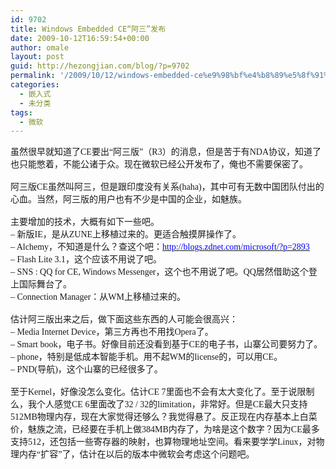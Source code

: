 ```yaml
---
id: 9702
title: Windows Embedded CE“阿三”发布
date: 2009-10-12T16:59:54+00:00
author: omale
layout: post
guid: http://hezongjian.com/blog/?p=9702
permalink: '/2009/10/12/windows-embedded-ce%e9%98%bf%e4%b8%89%e5%8f%91%e5%b8%83/'
categories:
  - 嵌入式
  - 未分类
tags:
  - 微软
---
```

<p class="MsoNormal" style="margin: 0cm 0cm 0pt;">
  <span lang="EN-US"></span>
</p>

<p class="MsoNormal" style="margin: 0cm 0cm 0pt;">
  <span style="font-family: 宋体; mso-ascii-font-family: Calibri; mso-ascii-theme-font: minor-latin; mso-fareast-font-family: 宋体; mso-fareast-theme-font: minor-fareast; mso-hansi-font-family: Calibri; mso-hansi-theme-font: minor-latin;">虽然很早就知道了</span><span lang="EN-US"><span style="font-family: Calibri;">CE</span></span><span style="font-family: 宋体; mso-ascii-font-family: Calibri; mso-ascii-theme-font: minor-latin; mso-fareast-font-family: 宋体; mso-fareast-theme-font: minor-fareast; mso-hansi-font-family: Calibri; mso-hansi-theme-font: minor-latin;">要出&ldquo;阿三版&rdquo;（</span><span lang="EN-US"><span style="font-family: Calibri;">R3</span></span><span style="font-family: 宋体; mso-ascii-font-family: Calibri; mso-ascii-theme-font: minor-latin; mso-fareast-font-family: 宋体; mso-fareast-theme-font: minor-fareast; mso-hansi-font-family: Calibri; mso-hansi-theme-font: minor-latin;">）的消息，但是苦于有</span><span lang="EN-US"><span style="font-family: Calibri;">NDA</span></span><span style="font-family: 宋体; mso-ascii-font-family: Calibri; mso-ascii-theme-font: minor-latin; mso-fareast-font-family: 宋体; mso-fareast-theme-font: minor-fareast; mso-hansi-font-family: Calibri; mso-hansi-theme-font: minor-latin;">协议，知道了也只能憋着，不能公诸于众。现在微软已经公开发布了，俺也不需要保密了。</span>
</p>

<p class="MsoNormal" style="margin: 0cm 0cm 0pt;">
  <span lang="EN-US"><span style="font-family: Calibri;">&nbsp;</span></span>
</p>

<p class="MsoNormal" style="margin: 0cm 0cm 0pt;">
  <span style="font-family: 宋体; mso-ascii-font-family: Calibri; mso-ascii-theme-font: minor-latin; mso-fareast-font-family: 宋体; mso-fareast-theme-font: minor-fareast; mso-hansi-font-family: Calibri; mso-hansi-theme-font: minor-latin;">阿三版</span><span lang="EN-US"><span style="font-family: Calibri;">CE</span></span><span style="font-family: 宋体; mso-ascii-font-family: Calibri; mso-ascii-theme-font: minor-latin; mso-fareast-font-family: 宋体; mso-fareast-theme-font: minor-fareast; mso-hansi-font-family: Calibri; mso-hansi-theme-font: minor-latin;">虽然叫阿三，但是跟印度没有关系</span><span lang="EN-US"><span style="font-family: Calibri;">(haha)</span></span><span style="font-family: 宋体; mso-ascii-font-family: Calibri; mso-ascii-theme-font: minor-latin; mso-fareast-font-family: 宋体; mso-fareast-theme-font: minor-fareast; mso-hansi-font-family: Calibri; mso-hansi-theme-font: minor-latin;">，其中可有无数中国团队付出的心血。当然，阿三版的用户也有不少是中国的企业，如魅族。</span>
</p>

<p class="MsoNormal" style="margin: 0cm 0cm 0pt;">
  <span lang="EN-US"><span style="font-family: Calibri;">&nbsp;</span></span>
</p>

<p class="MsoNormal" style="margin: 0cm 0cm 0pt;">
  <span style="font-family: 宋体; mso-ascii-font-family: Calibri; mso-ascii-theme-font: minor-latin; mso-fareast-font-family: 宋体; mso-fareast-theme-font: minor-fareast; mso-hansi-font-family: Calibri; mso-hansi-theme-font: minor-latin;">主要增加的技术，大概有如下一些吧。</span>
</p>

<p class="MsoNormal" style="margin: 0cm 0cm 0pt;">
  <span lang="EN-US"><span style="font-family: Calibri;">&#8211; </span></span><span style="font-family: 宋体; mso-ascii-font-family: Calibri; mso-ascii-theme-font: minor-latin; mso-fareast-font-family: 宋体; mso-fareast-theme-font: minor-fareast; mso-hansi-font-family: Calibri; mso-hansi-theme-font: minor-latin;">新版</span><span lang="EN-US"><span style="font-family: Calibri;">IE</span></span><span style="font-family: 宋体; mso-ascii-font-family: Calibri; mso-ascii-theme-font: minor-latin; mso-fareast-font-family: 宋体; mso-fareast-theme-font: minor-fareast; mso-hansi-font-family: Calibri; mso-hansi-theme-font: minor-latin;">，是从</span><span lang="EN-US"><span style="font-family: Calibri;">ZUNE</span></span><span style="font-family: 宋体; mso-ascii-font-family: Calibri; mso-ascii-theme-font: minor-latin; mso-fareast-font-family: 宋体; mso-fareast-theme-font: minor-fareast; mso-hansi-font-family: Calibri; mso-hansi-theme-font: minor-latin;">上移植过来的。更适合触摸屏操作了。</span>
</p>

<p class="MsoNormal" style="margin: 0cm 0cm 0pt;">
  <span lang="EN-US"><span style="font-family: Calibri;">&#8211; Alchemy</span></span><span style="font-family: 宋体; mso-ascii-font-family: Calibri; mso-ascii-theme-font: minor-latin; mso-fareast-font-family: 宋体; mso-fareast-theme-font: minor-fareast; mso-hansi-font-family: Calibri; mso-hansi-theme-font: minor-latin;">，不知道是什么？查这个吧：</span><span lang="EN-US"><a href="http://blogs.zdnet.com/microsoft/?p=2893"><span style="font-family: Calibri; color: #0000ff;">http://blogs.zdnet.com/microsoft/?p=2893</span></a></span>
</p>

<p class="MsoNormal" style="margin: 0cm 0cm 0pt;">
  <span lang="EN-US"><span style="font-family: Calibri;">&#8211; Flash Lite 3.1</span></span><span style="font-family: 宋体; mso-ascii-font-family: Calibri; mso-ascii-theme-font: minor-latin; mso-fareast-font-family: 宋体; mso-fareast-theme-font: minor-fareast; mso-hansi-font-family: Calibri; mso-hansi-theme-font: minor-latin;">，这个应该不用说了吧。</span>
</p>

<p class="MsoNormal" style="margin: 0cm 0cm 0pt;">
  <span lang="EN-US"><span style="font-family: Calibri;">&#8211; SNS : QQ for CE, Windows Messenger</span></span><span style="font-family: 宋体; mso-ascii-font-family: Calibri; mso-ascii-theme-font: minor-latin; mso-fareast-font-family: 宋体; mso-fareast-theme-font: minor-fareast; mso-hansi-font-family: Calibri; mso-hansi-theme-font: minor-latin;">，这个也不用说了吧。</span><span lang="EN-US"><span style="font-family: Calibri;">QQ</span></span><span style="font-family: 宋体; mso-ascii-font-family: Calibri; mso-ascii-theme-font: minor-latin; mso-fareast-font-family: 宋体; mso-fareast-theme-font: minor-fareast; mso-hansi-font-family: Calibri; mso-hansi-theme-font: minor-latin;">居然借助这个登上国际舞台了。</span>
</p>

<p class="MsoNormal" style="margin: 0cm 0cm 0pt;">
  <span lang="EN-US"><span style="font-family: Calibri;">&#8211; Connection Manager</span></span><span style="font-family: 宋体; mso-ascii-font-family: Calibri; mso-ascii-theme-font: minor-latin; mso-fareast-font-family: 宋体; mso-fareast-theme-font: minor-fareast; mso-hansi-font-family: Calibri; mso-hansi-theme-font: minor-latin;">：从</span><span lang="EN-US"><span style="font-family: Calibri;">WM</span></span><span style="font-family: 宋体; mso-ascii-font-family: Calibri; mso-ascii-theme-font: minor-latin; mso-fareast-font-family: 宋体; mso-fareast-theme-font: minor-fareast; mso-hansi-font-family: Calibri; mso-hansi-theme-font: minor-latin;">上移植过来的。</span>
</p>

<p class="MsoNormal" style="margin: 0cm 0cm 0pt;">
  <span lang="EN-US"><span style="font-family: Calibri;">&nbsp;</span></span>
</p>

<p class="MsoNormal" style="margin: 0cm 0cm 0pt;">
  <span style="font-family: 宋体; mso-ascii-font-family: Calibri; mso-ascii-theme-font: minor-latin; mso-fareast-font-family: 宋体; mso-fareast-theme-font: minor-fareast; mso-hansi-font-family: Calibri; mso-hansi-theme-font: minor-latin;">估计阿三版出来之后，做下面这些东西的人可能会很高兴：</span><span lang="EN-US"><span style="font-family: Calibri;"> </span></span>
</p>

<p class="MsoNormal" style="margin: 0cm 0cm 0pt;">
  <span lang="EN-US"><span style="font-family: Calibri;">&#8211; Media Internet Device</span></span><span style="font-family: 宋体; mso-ascii-font-family: Calibri; mso-ascii-theme-font: minor-latin; mso-fareast-font-family: 宋体; mso-fareast-theme-font: minor-fareast; mso-hansi-font-family: Calibri; mso-hansi-theme-font: minor-latin;">，第三方再也不用找</span><span lang="EN-US"><span style="font-family: Calibri;">Opera</span></span><span style="font-family: 宋体; mso-ascii-font-family: Calibri; mso-ascii-theme-font: minor-latin; mso-fareast-font-family: 宋体; mso-fareast-theme-font: minor-fareast; mso-hansi-font-family: Calibri; mso-hansi-theme-font: minor-latin;">了。</span>
</p>

<p class="MsoNormal" style="margin: 0cm 0cm 0pt;">
  <span lang="EN-US"><span style="font-family: Calibri;">&#8211; Smart book</span></span><span style="font-family: 宋体; mso-ascii-font-family: Calibri; mso-ascii-theme-font: minor-latin; mso-fareast-font-family: 宋体; mso-fareast-theme-font: minor-fareast; mso-hansi-font-family: Calibri; mso-hansi-theme-font: minor-latin;">，电子书。好像目前还没看到基于</span><span lang="EN-US"><span style="font-family: Calibri;">CE</span></span><span style="font-family: 宋体; mso-ascii-font-family: Calibri; mso-ascii-theme-font: minor-latin; mso-fareast-font-family: 宋体; mso-fareast-theme-font: minor-fareast; mso-hansi-font-family: Calibri; mso-hansi-theme-font: minor-latin;">的电子书，山寨公司要努力了。</span>
</p>

<p class="MsoNormal" style="margin: 0cm 0cm 0pt;">
  <span lang="EN-US"><span style="font-family: Calibri;">&#8211; phone</span></span><span style="font-family: 宋体; mso-ascii-font-family: Calibri; mso-ascii-theme-font: minor-latin; mso-fareast-font-family: 宋体; mso-fareast-theme-font: minor-fareast; mso-hansi-font-family: Calibri; mso-hansi-theme-font: minor-latin;">，特别是低成本智能手机。用不起</span><span lang="EN-US"><span style="font-family: Calibri;">WM</span></span><span style="font-family: 宋体; mso-ascii-font-family: Calibri; mso-ascii-theme-font: minor-latin; mso-fareast-font-family: 宋体; mso-fareast-theme-font: minor-fareast; mso-hansi-font-family: Calibri; mso-hansi-theme-font: minor-latin;">的</span><span lang="EN-US"><span style="font-family: Calibri;">license</span></span><span style="font-family: 宋体; mso-ascii-font-family: Calibri; mso-ascii-theme-font: minor-latin; mso-fareast-font-family: 宋体; mso-fareast-theme-font: minor-fareast; mso-hansi-font-family: Calibri; mso-hansi-theme-font: minor-latin;">的，可以用</span><span lang="EN-US"><span style="font-family: Calibri;">CE</span></span><span style="font-family: 宋体; mso-ascii-font-family: Calibri; mso-ascii-theme-font: minor-latin; mso-fareast-font-family: 宋体; mso-fareast-theme-font: minor-fareast; mso-hansi-font-family: Calibri; mso-hansi-theme-font: minor-latin;">。</span>
</p>

<p class="MsoNormal" style="margin: 0cm 0cm 0pt;">
  <span lang="EN-US"><span style="font-family: Calibri;">&#8211; PND(</span></span><span style="font-family: 宋体; mso-ascii-font-family: Calibri; mso-ascii-theme-font: minor-latin; mso-fareast-font-family: 宋体; mso-fareast-theme-font: minor-fareast; mso-hansi-font-family: Calibri; mso-hansi-theme-font: minor-latin;">导航</span><span lang="EN-US"><span style="font-family: Calibri;">)</span></span><span style="font-family: 宋体; mso-ascii-font-family: Calibri; mso-ascii-theme-font: minor-latin; mso-fareast-font-family: 宋体; mso-fareast-theme-font: minor-fareast; mso-hansi-font-family: Calibri; mso-hansi-theme-font: minor-latin;">，这个山寨的已经很多了。</span>
</p>

<p class="MsoNormal" style="margin: 0cm 0cm 0pt;">
  <span lang="EN-US"><span style="font-family: Calibri;">&nbsp;</span></span>
</p>

<p class="MsoNormal" style="margin: 0cm 0cm 0pt;">
  <span style="font-family: 宋体; mso-ascii-font-family: Calibri; mso-ascii-theme-font: minor-latin; mso-fareast-font-family: 宋体; mso-fareast-theme-font: minor-fareast; mso-hansi-font-family: Calibri; mso-hansi-theme-font: minor-latin;">至于</span><span lang="EN-US"><span style="font-family: Calibri;">Kernel</span></span><span style="font-family: 宋体; mso-ascii-font-family: Calibri; mso-ascii-theme-font: minor-latin; mso-fareast-font-family: 宋体; mso-fareast-theme-font: minor-fareast; mso-hansi-font-family: Calibri; mso-hansi-theme-font: minor-latin;">，好像没怎么变化。估计</span><span lang="EN-US"><span style="font-family: Calibri;">CE 7</span></span><span style="font-family: 宋体; mso-ascii-font-family: Calibri; mso-ascii-theme-font: minor-latin; mso-fareast-font-family: 宋体; mso-fareast-theme-font: minor-fareast; mso-hansi-font-family: Calibri; mso-hansi-theme-font: minor-latin;">里面也不会有太大变化了。至于说限制么，我个人感觉</span><span lang="EN-US"><span style="font-family: Calibri;">CE 6</span></span><span style="font-family: 宋体; mso-ascii-font-family: Calibri; mso-ascii-theme-font: minor-latin; mso-fareast-font-family: 宋体; mso-fareast-theme-font: minor-fareast; mso-hansi-font-family: Calibri; mso-hansi-theme-font: minor-latin;">里面改了</span><span lang="EN-US"><span style="font-family: Calibri;">32 / 32</span></span><span style="font-family: 宋体; mso-ascii-font-family: Calibri; mso-ascii-theme-font: minor-latin; mso-fareast-font-family: 宋体; mso-fareast-theme-font: minor-fareast; mso-hansi-font-family: Calibri; mso-hansi-theme-font: minor-latin;">的</span><span lang="EN-US"><span style="font-family: Calibri;">limitation</span></span><span style="font-family: 宋体; mso-ascii-font-family: Calibri; mso-ascii-theme-font: minor-latin; mso-fareast-font-family: 宋体; mso-fareast-theme-font: minor-fareast; mso-hansi-font-family: Calibri; mso-hansi-theme-font: minor-latin;">，非常好。但是</span><span lang="EN-US"><span style="font-family: Calibri;">CE</span></span><span style="font-family: 宋体; mso-ascii-font-family: Calibri; mso-ascii-theme-font: minor-latin; mso-fareast-font-family: 宋体; mso-fareast-theme-font: minor-fareast; mso-hansi-font-family: Calibri; mso-hansi-theme-font: minor-latin;">最大只支持</span><span lang="EN-US"><span style="font-family: Calibri;">512MB</span></span><span style="font-family: 宋体; mso-ascii-font-family: Calibri; mso-ascii-theme-font: minor-latin; mso-fareast-font-family: 宋体; mso-fareast-theme-font: minor-fareast; mso-hansi-font-family: Calibri; mso-hansi-theme-font: minor-latin;">物理内存，现在大家觉得还够么？我觉得悬了。反正现在内存基本上白菜价，魅族之流，已经要在手机上做</span><span lang="EN-US"><span style="font-family: Calibri;">384MB</span></span><span style="font-family: 宋体; mso-ascii-font-family: Calibri; mso-ascii-theme-font: minor-latin; mso-fareast-font-family: 宋体; mso-fareast-theme-font: minor-fareast; mso-hansi-font-family: Calibri; mso-hansi-theme-font: minor-latin;">内存了，为啥是这个数字？因为</span><span lang="EN-US"><span style="font-family: Calibri;">CE</span></span><span style="font-family: 宋体; mso-ascii-font-family: Calibri; mso-ascii-theme-font: minor-latin; mso-fareast-font-family: 宋体; mso-fareast-theme-font: minor-fareast; mso-hansi-font-family: Calibri; mso-hansi-theme-font: minor-latin;">最多支持</span><span lang="EN-US"><span style="font-family: Calibri;">512</span></span><span style="font-family: 宋体; mso-ascii-font-family: Calibri; mso-ascii-theme-font: minor-latin; mso-fareast-font-family: 宋体; mso-fareast-theme-font: minor-fareast; mso-hansi-font-family: Calibri; mso-hansi-theme-font: minor-latin;">，还包括一些寄存器的映射，也算物理地址空间。看来要学学</span><span lang="EN-US"><span style="font-family: Calibri;">Linux</span></span><span style="font-family: 宋体; mso-ascii-font-family: Calibri; mso-ascii-theme-font: minor-latin; mso-fareast-font-family: 宋体; mso-fareast-theme-font: minor-fareast; mso-hansi-font-family: Calibri; mso-hansi-theme-font: minor-latin;">，对物理内存&ldquo;扩容&rdquo;了，估计在以后的版本中微软会考虑这个问题吧。</span>
</p>

<p class="MsoNormal" style="margin: 0cm 0cm 0pt;">
  <span lang="EN-US"><span style="font-family: Calibri;">&nbsp;</span></span>
</p>